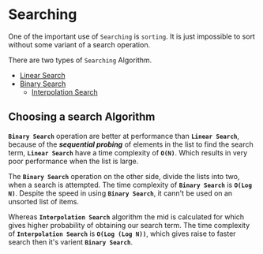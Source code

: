 # Searching

One of the important use of `Searching` is `sorting`. It is just impossible to sort without some variant of a search operation.

There are two types of `Searching` Algorithm.
- [Linear Search](/Chapter-09/Linear_Search.md)
- [Binary Search](/Chapter-09/Binary_Search.md)
    - [Interpolation Search](/Chapter-09/Interpolation_Search.md)

## Choosing a search Algorithm

**`Binary Search`** operation are better at performance than **`Linear Search`**, because of the ***sequential probing*** of elements in the list to find the search term, **`Linear Search`** have a time complexity of **`O(N)`**. Which results in very poor performance when the list is large.

The **`Binary Search`** operation on the other side, divide the lists into two, when a search is attempted. The time complexity of **`Binary Search`** is **`O(Log N)`**. Despite the speed in using **`Binary Search`**, it cann't be used on an unsorted list of items.

Whereas **`Interpolation Search`** algorithm the mid is calculated for which gives higher probability of obtaining our search term. The time complexity of **`Interpolation Search`** is **`O(Log (Log N))`**, which gives raise to faster search then it's varient **`Binary Search`**.